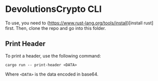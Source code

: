 # DevolutionsCrypto CLI

To use, you need to (https://www.rust-lang.org/tools/install)[install rust] first. Then, clone the repo and go into this folder.

## Print Header
To print a header, use the following command:
```
cargo run -- print-header <DATA>
```
Where `<DATA>` is the data encoded in base64.

